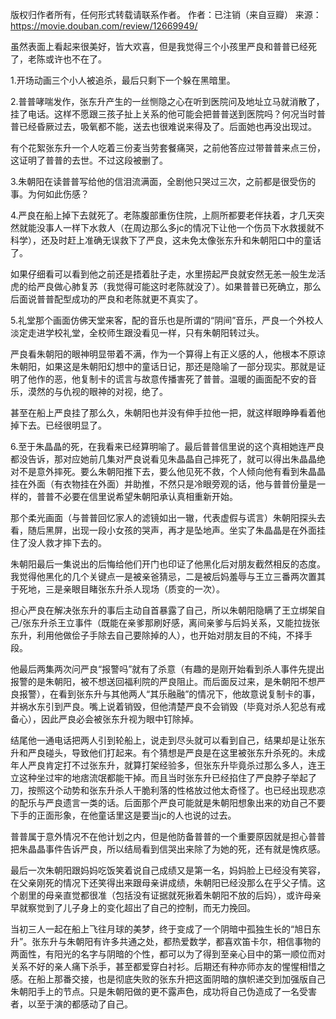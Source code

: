 版权归作者所有，任何形式转载请联系作者。
作者：已注销（来自豆瓣）
来源：https://movie.douban.com/review/12669949/


虽然表面上看起来很美好，皆大欢喜，但是我觉得三个小孩里严良和普普已经死了，老陈或许也不在了。

1.开场动画三个小人被追杀，最后只剩下一个躲在黑暗里。

2.普普哮喘发作，张东升产生的一丝恻隐之心在听到医院问及地址立马就消散了，挂了电话。这样不愿跟三孩子扯上关系的他可能会把普普送到医院吗？何况当时普普已经昏厥过去，吸氧都不能，送去也很难说来得及了。后面她也再没出现过。

有个花絮张东升一个人吃着三份麦当劳套餐痛哭，之前他答应过带普普来点三份，这证明了普普的去世。不过这段被删了。

3.朱朝阳在读普普写给他的信泪流满面，全剧他只哭过三次，之前都是很受伤的事。为何如此伤感？

4.严良在船上掉下去就死了。老陈腹部重伤住院，上厕所都要老伴扶着，才几天突然就能没事人一样下水救人（在周边那么多jc的情况下让他一个伤员下水救援就不科学），还及时赶上准确无误救下了严良，这未免太像张东升和朱朝阳口中的童话了。

如果仔细看可以看到他之前还是捂着肚子走，水里捞起严良就安然无恙一般生龙活虎的给严良做心肺复苏（我觉得可能这时老陈就没了）。如果普普已死确立，那么后面说普普配型成功的严良和老陈就更不真实了。

5.礼堂那个画面仿佛天堂来客，配的音乐也是所谓的“阴间”音乐，严良一个外校人淡定走进学校礼堂，全校师生跟没看见一样，只有朱朝阳转过头。

严良看朱朝阳的眼神明显带着不满，作为一个算得上有正义感的人，他根本不原谅朱朝阳，如果这是朱朝阳幻想中的童话日记，那还是隐喻了一部分现实。那就是证明了他作的恶，他复制卡的谎言与故意传播害死了普普。温暖的画面配不安的音乐，漠然的与仇视的眼神的对视，绝了。

甚至在船上严良挂了那么久，朱朝阳也并没有伸手拉他一把，就这样眼睁睁看着他掉下去。已经很明显了。

6.至于朱晶晶的死，在我看来已经算明喻了。最后普普信里说的这个真相她连严良都没告诉，那对应她前几集对严良说看见朱晶晶自己摔死了，就可以得出朱晶晶绝对不是意外摔死。要么朱朝阳推下去，要么他见死不救，个人倾向他有看到朱晶晶挂在外面（有衣物挂在外面）并助推，不然只是冷眼旁观的话，他与普普份量是一样的，普普不必要在信里说希望朱朝阳承认真相重新开始。

那个柔光画面（与普普回忆家人的滤镜如出一辙，代表虚假与谎言）朱朝阳探头去看，随后黑屏，出现一段小女孩的哭声，再才是坠地声。坐实了朱晶晶是在外面挂住了没人救才摔下去的。

朱朝阳最后一集说出的后悔给他们开门也印证了他黑化后对朋友截然相反的态度。我觉得他黑化的几个关键点一是被亲爸猜忌，二是被后妈羞辱与王立三番两次置其于死地，三是亲眼目睹张东升杀人现场（质变的一次）。

担心严良在解决张东升的事后主动自首暴露了自己，所以朱朝阳隐瞒了王立绑架自己/张东升杀王立事件（既能在亲爹那刷好感，离间亲爹与后妈关系，又能拉拢张东升，利用他做侩子手除去自己要除掉的人），也开始对朋友目的不纯，不择手段。

他最后两集两次问严良“报警吗”就有了杀意（有趣的是刚开始看到杀人事件先提出报警的是朱朝阳，被不想送回福利院的严良阻止。而后面反过来，是朱朝阳不想严良报警），在看到张东升与其他两人“其乐融融”的情况下，他故意说复制卡的事，并祸水东引到严良。嘴上说着销毁，但他清楚严良不会销毁（毕竟对杀人犯总有戒备心），因此严良必会被张东升视为眼中钉除掉。

结尾他一通电话把两人引到轮船上，说走到尽头就可以看到自己，结果却是让张东升和严良碰头，导致他们打起来。有个猜想是严良是在这里被张东升杀死的。未成年人严良肯定打不过张东升，就算打架经验多，但张东升毕竟杀过那么多人，连王立这种坐过牢的地痞流氓都能干掉。而且当时张东升已经掐住了严良脖子举起了刀，按照这个动势和张东升杀人干脆利落的性格放过他太奇怪了。也已经出现悲凉的配乐与严良遗言一类的话。后面那个严良可能就是朱朝阳想象出来的劝自己不要下手的正面形象，在他童话里这是要当jc的人也说的过去。

普普属于意外情况不在他计划之内，但是他防备普普的一个重要原因就是担心普普把朱晶晶事件告诉严良，所以结局看到信哭出来除了为她的死，还有就是愧疚感。

最后一次朱朝阳跟妈妈吃饭笑着说自己成绩又是第一名，妈妈脸上已经没有笑容，在父亲刚死的情况下还笑得出来跟母亲讲成绩，朱朝阳已经没那么在乎父子情。这个剧里的母亲直觉都很准（包括没有证据就死揪着朱朝阳不放的后妈），或许母亲早就察觉到了儿子身上的变化超出了自己的控制，而无力挽回。

当初三人一起在船上飞往月球的美梦，终于变成了一个阴暗中孤独生长的“旭日东升”。张东升与朱朝阳有许多共通之处，都热爱数学，都喜欢笛卡尔，相信事物的两面性，有阳光的名字与阴暗的个性，都可以为了得到至亲心目中的第一顺位而对关系不好的亲人痛下杀手，甚至都爱穿白衬衫。后期还有种亦师亦友的惺惺相惜之感。在船上那番交接，也是彻底失败的张东升把这面阴暗的旗帜递交到加强版自己朱朝阳手上的节点。只是朱朝阳做的更不露声色，成功将自己伪造成了一名受害者，以至于演的都感动了自己。
